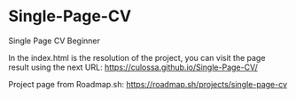 # Single-Page-CV
Single Page CV Beginner

In the index.html is the resolution of the project, you can visit the page result using the next URL:
https://culossa.github.io/Single-Page-CV/

Project page from Roadmap.sh:
https://roadmap.sh/projects/single-page-cv

